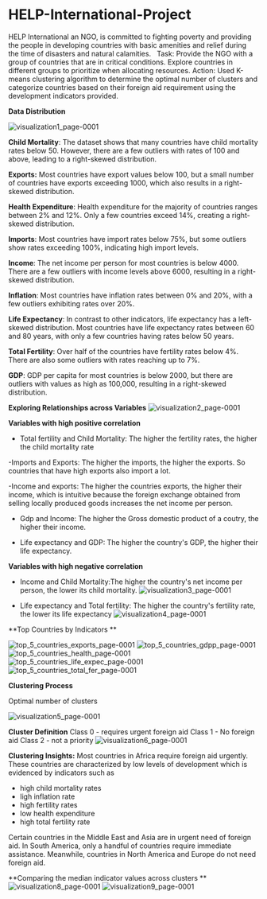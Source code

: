 # HELP-International-Project
HELP International an NGO, is committed to fighting poverty and providing the people in developing countries with basic amenities and relief during the time of disasters and natural calamities.
 
Task:  Provide the NGO with a group of countries that are in critical conditions. Explore countries in different groups to prioritize when allocating resources.
Action: Used K-means clustering algorithm to determine the optimal number of clusters and categorize countries based on their foreign aid requirement using the development indicators provided.

**Data Distribution**

![visualization1_page-0001](https://github.com/user-attachments/assets/664d9b89-6125-42b8-9791-cd54db5b925e)


**Child Mortality**: The dataset shows that many countries have child mortality rates below 50. However, there 
are a few outliers with rates of 100 and above, leading to a right-skewed distribution.

**Exports:** Most countries have export values below 100, but a small number of countries have exports exceeding 
1000, which also results in a right-skewed distribution.

**Health Expenditure**: Health expenditure for the majority of countries ranges between 2% and 12%. Only a few 
countries exceed 14%, creating a right-skewed distribution.

**Imports**: Most countries have import rates below 75%, but some outliers show rates exceeding 100%, indicating 
high import levels.

**Income**: The net income per person for most countries is below 4000. There are a few outliers with income levels 
above 6000, resulting in a right-skewed distribution.

**Inflation**: Most countries have inflation rates between 0% and 20%, with a few outliers exhibiting rates over 20%.

**Life Expectancy**: In contrast to other indicators, life expectancy has a left-skewed distribution. Most countries 
have life expectancy rates between 60 and 80 years, with only a few countries having rates below 50 years.

**Total Fertility**: Over half of the countries have fertility rates below 4%. There are also some outliers with 
rates reaching up to 7%.

**GDP**: GDP per capita for most countries is below 2000, but there are outliers with values as high as 100,000, 
resulting in a right-skewed distribution.

**Exploring Relationships across Variables**
![visualization2_page-0001](https://github.com/user-attachments/assets/e986d494-9faa-4236-a7f6-3fcdad062ea8)

**Variables with high positive correlation**
- Total fertility and Child Mortality: The higher the fertility rates, the higher the child mortality rate
  
-Imports and Exports: The higher the imports, the higher the exports. So 
countries that have high exports also import a lot.

-Income and exports: The higher the countries exports, the higher their income,
which is intuitive because the foreign exchange obtained from selling locally produced goods
increases the net income per person. 

- Gdp and Income: The higher the Gross domestic product of a coutry, the higher 
their income.

- Life expectancy and GDP: The higher the country's GDP, the higher their life expectancy.

**Variables with high negative correlation**
- Income and Child Mortality:The higher the country's net income per person, the lower its 
child mortality.
![visualization3_page-0001](https://github.com/user-attachments/assets/68723464-3e9a-4293-aafe-f4059c0da53f)


- Life expectancy and Total fertility: The higher the country's fertility rate, the lower
its life expectancy
![visualization4_page-0001](https://github.com/user-attachments/assets/e676555d-45d9-4b35-8c80-307a411bb5f9)

**Top Countries by Indicators **

![top_5_countries_exports_page-0001](https://github.com/user-attachments/assets/928e3d4a-75b2-4854-9d31-d1909a749a5f)
![top_5_countries_gdpp_page-0001](https://github.com/user-attachments/assets/56bdff42-9317-41ce-9f58-55f2245f7424)
![top_5_countries_health_page-0001](https://github.com/user-attachments/assets/409727ec-2937-4d40-92a8-0a34f3fb58be)
![top_5_countries_life_expec_page-0001](https://github.com/user-attachments/assets/53b7c94a-45bc-4346-bd92-13fbf3395bde)
![top_5_countries_total_fer_page-0001](https://github.com/user-attachments/assets/e72ed5a2-7933-4246-b55f-3c338443d0fc)


**Clustering Process**

Optimal number of clusters

![visualization5_page-0001](https://github.com/user-attachments/assets/fa93dd87-0d9d-414c-8cab-13981658e2b8)

**Cluster Definition**
 Class 0 - requires urgent foreign aid
 Class 1 - No foreign aid 
 Class 2 - not a priority
![visualization6_page-0001](https://github.com/user-attachments/assets/e1f459b0-df64-475f-9413-ae41090b2dc5)

**Clustering Insights:**
Most countries in Africa require foreign aid urgently. These countries are characterized 
by low levels of development which is evidenced by indicators such as  
- high child mortality rates
- ligh inflation rate
- high fertility rates
- low health expenditure
- high total fertility rate

Certain countries in the Middle East and Asia are in urgent need of foreign aid. In South America, only a handful of countries require immediate assistance. Meanwhile, countries in North America and Europe do not need foreign aid.

**Comparing the median indicator values across clusters
**
![visualization8_page-0001](https://github.com/user-attachments/assets/e87bb31b-6a0f-4466-98e3-01dd55c34a53)
![visualization9_page-0001](https://github.com/user-attachments/assets/d74b49f0-8e2e-438e-afa8-10c67edd069a)
